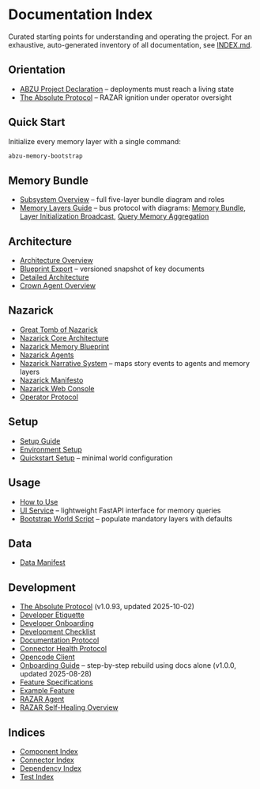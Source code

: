 # Documentation Index

Curated starting points for understanding and operating the project. For an exhaustive, auto-generated inventory of all documentation, see [INDEX.md](INDEX.md).

## Orientation
- [ABZU Project Declaration](project_mission_vision.md) – deployments must reach a living state
- [The Absolute Protocol](The_Absolute_Protocol.md) – RAZAR ignition under operator oversight

## Quick Start

Initialize every memory layer with a single command:

```bash
abzu-memory-bootstrap
```

## Memory Bundle
- [Subsystem Overview](ABZU_SUBSYSTEM_OVERVIEW.md#memory-bundle-layers) – full five-layer bundle diagram and roles
- [Memory Layers Guide](memory_layers_GUIDE.md) – bus protocol with diagrams: [Memory Bundle](figures/memory_bundle.mmd), [Layer Initialization Broadcast](figures/layer_init_broadcast.mmd), [Query Memory Aggregation](figures/query_memory_aggregation.mmd)

## Architecture
- [Architecture Overview](architecture_overview.md)
- [Blueprint Export](BLUEPRINT_EXPORT.md) – versioned snapshot of key documents
- [Detailed Architecture](architecture.md)
- [Crown Agent Overview](CROWN_OVERVIEW.md)
## Nazarick
- [Great Tomb of Nazarick](great_tomb_of_nazarick.md)
- [Nazarick Core Architecture](../agents/nazarick/nazarick_core_architecture.md)
- [Nazarick Memory Blueprint](../agents/nazarick/nazarick_memory_blueprint.md)
- [Nazarick Agents](nazarick_agents.md)
- [Nazarick Narrative System](nazarick_narrative_system.md) – maps story events to agents and memory layers
- [Nazarick Manifesto](nazarick_manifesto.md)
- [Nazarick Web Console](nazarick_web_console.md)
- [Operator Protocol](operator_protocol.md)
## Setup
- [Setup Guide](setup.md)
- [Environment Setup](environment_setup.md)
- [Quickstart Setup](setup_quickstart.md) – minimal world configuration
## Usage
- [How to Use](how_to_use.md)
- [UI Service](ui_service.md) – lightweight FastAPI interface for memory queries
- [Bootstrap World Script](../scripts/bootstrap_world.py) – populate mandatory layers with defaults

## Data
- [Data Manifest](data_manifest.md)

## Development
- [The Absolute Protocol](The_Absolute_Protocol.md) (v1.0.93, updated 2025-10-02)
- [Developer Etiquette](developer_etiquette.md)
- [Developer Onboarding](developer_onboarding.md)
- [Development Checklist](development_checklist.md)
- [Documentation Protocol](documentation_protocol.md)
- [Connector Health Protocol](connector_health_protocol.md)
- [Opencode Client](opencode_client.md)
- [Onboarding Guide](onboarding_guide.md) – step-by-step rebuild using docs alone (v1.0.0, updated 2025-08-28)
- [Feature Specifications](features/README.md)
- [Example Feature](features/example_feature.md)
- [RAZAR Agent](RAZAR_AGENT.md)
- [RAZAR Self-Healing Overview](RAZAR_AGENT.md#self-healing-overview)

## Indices
- [Component Index](component_index.md)
- [Connector Index](connectors/CONNECTOR_INDEX.md)
- [Dependency Index](dependency_index.md)
- [Test Index](test_index.md)
